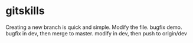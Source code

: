 # gitskills
Creating a new branch is quick and simple.
Modify the file.
bugfix demo.
bugfix in dev, then merge to master.
modify in dev, then push to origin/dev
